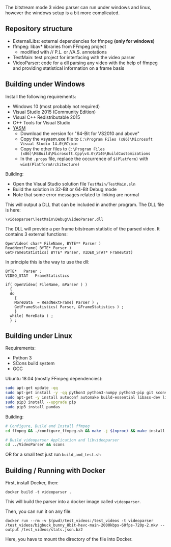 The bitstream mode 3 video parser can run under windows and linux,
however the windows setup is a bit more complicated.

## Repository structure

* ExternalLibs: external dependencies for ffmpeg **(only for windows)**
* ffmpeg: libav* libraries from FFmpeg project
    * modified with // P.L. or //A.S. annotations
* TestMain:    test project for interfacing with the video parser
* VideoParser: code for a dll parsing any video with the help of ffmpeg and providing
               statistical information on a frame basis

## Building under Windows

Install the following requirements:

- Windows 10  (most probably not required)
- Visual Studio 2015 (Community Edition)
- Visual C++ Redistributable 2015
- C++ Tools for Visual Studio
- [YASM](http://yasm.tortall.net/Download.html)
  - Download the version for "64-Bit for VS2010 and above"
  - Copy the vsyasm.exe file to `C:\Program Files (x86)\Microsoft Visual Studio 14.0\VC\bin`
  - Copy the other files to `C:\Program Files (x86)\MSBuild\Microsoft.Cpp\v4.0\V140\BuildCustomizations`
  - In the `.props` file, replace the occurrence of `$(Platform)` with `win$(PlatformArchitecture)`

Building:

- Open the Visual Studio solution file `TestMain/TestMain.sln`
- Build the solution in 32-Bit or 64-Bit Debug mode
- Note that some error messages related to linking are normal

This will output a DLL that can be included in another program. The DLL file is here:

    \videoparser\TestMain\Debug\VideoParser.dll

The DLL will provide a per frame bitstream statistic of the parsed video.
It contains 3 external functions:

```
OpenVideo( char* FileName, BYTE** Parser )
ReadNextFrame( BYTE* Parser )
GetFrameStatistics( BYTE* Parser, VIDEO_STAT* FrameStat)
```

In principle this is the way to use the dll:

```
BYTE*   Parser ;
VIDEO_STAT   FrameStatistics

if( OpenVideo( FileName, &Parser ) )
  {
  do
    {
    MoreData  = ReadNextFrame( Parser ) ;
    GetFrameStatistics( Parser, &FrameStatistics ) ;
    }
  while( MoreData ) ;
  } ;
```

## Building under Linux

Requirements:
- Python 3
- SCons build system
- GCC

Ubuntu 18.04 (mostly FFmpeg dependencies):

```bash
sudo apt-get update -qq
sudo apt-get install -y -qq python3 python3-numpy python3-pip git scons
sudo apt-get -y install autoconf automake build-essential libass-dev libfreetype6-dev libsdl2-dev libtheora-dev libtool libva-dev libvdpau-dev libvorbis-dev libxcb1-dev libxcb-shm0-dev libxcb-xfixes0-dev pkg-config texinfo wget zlib1g-dev yasm
sudo pip3 install --upgrade pip
sudo pip3 install pandas
```

Building:

```bash
# Configure, Build and Install ffmpeg
cd ffmpeg && ./configure_ffmpeg.sh && make -j $(nproc) && make install

# Build videoparser Application and libvideoparser
cd ../VideoParser && scons
```
OR for a small test just run `build_and_test.sh`

## Building / Running with Docker

First, install Docker, then:

    docker build -t videoparser .

This will build the parser into a docker image called `videoparser`.

Then, you can run it on any file:

    docker run --rm -v $(pwd)/test_videos:/test_videos -t videoparser /test_videos/bigbuck_bunny_8bit-hevc-main-2000kbps-60fps-720p-2.mkv --output /test_videos/stats.json.bz2

Here, you have to mount the directory of the file into Docker.